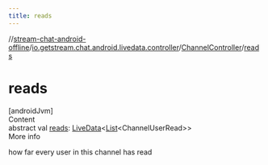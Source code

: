 ```yaml
---
title: reads
---
```

//[stream-chat-android-offline](../../../index.md)/[io.getstream.chat.android.livedata.controller](../index.md)/[ChannelController](index.md)/[reads](reads.md)



# reads  
[androidJvm]  
Content  
abstract val [reads](reads.md): [LiveData](https://developer.android.com/reference/kotlin/androidx/lifecycle/LiveData.html)&lt;[List](https://kotlinlang.org/api/latest/jvm/stdlib/kotlin.collections/-list/index.html)&lt;ChannelUserRead&gt;&gt;  
More info  


how far every user in this channel has read

  



